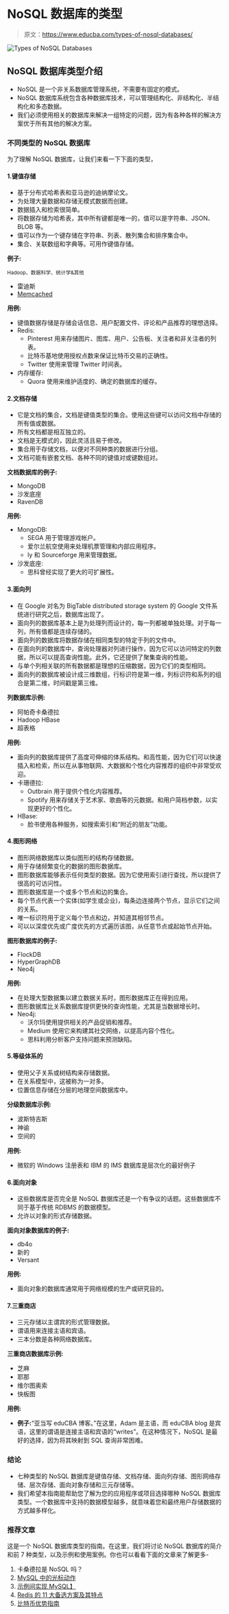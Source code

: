 # NoSQL 数据库的类型

> 原文：<https://www.educba.com/types-of-nosql-databases/>

![Types of NoSQL Databases](img/dbd21961b30a61d6b49efee5ee90ede8.png)



## NoSQL 数据库类型介绍

*   NoSQL 是一个非关系数据库管理系统，不需要有固定的模式。
*   NoSQL 数据库系统包含各种数据库技术，可以管理结构化、非结构化、半结构化和多态数据。
*   我们必须使用相关的数据库来解决一组特定的问题，因为有各种各样的解决方案优于所有其他的解决方案。

### 不同类型的 NoSQL 数据库

为了理解 NoSQL 数据库，让我们来看一下下面的类型，

#### 1.键值存储

*   基于分布式哈希表和亚马逊的迪纳摩论文。
*   为处理大量数据和存储无模式数据而创建。
*   数据插入和检索很简单。
*   将数据存储为哈希表，其中所有键都是唯一的，值可以是字符串、JSON、BLOB 等。
*   值可以作为一个键存储在字符串、列表、散列集合和排序集合中。
*   集合、关联数组和字典等。可用作键值存储。

**例子:**

<small>Hadoop、数据科学、统计学&其他</small>

*   雷迪斯
*   [Memcached](https://www.educba.com/what-is-memcached/)

**用例:**

*   键值数据存储是存储会话信息、用户配置文件、评论和产品推荐的理想选择。
*   Redis:
    *   Pinterest 用来存储图片、图库、用户、公告板、关注者和非关注者的列表。
    *   比特币基地使用授权点数来保证比特币交易的正确性。
    *   Twitter 使用来管理 Twitter 时间表。
*   内存缓存:
    *   Quora 使用来维护适度的、确定的数据库的缓存。

#### 2.文档存储

*   它是文档的集合，文档是键值类型的集合。使用这些键可以访问文档中存储的所有值或数据。
*   所有文档都是相互独立的。
*   文档是无模式的，因此灵活且易于修改。
*   集合用于存储文档，以便对不同种类的数据进行分组。
*   文档可能有嵌套文档、各种不同的键值对或键数组对。

**文档数据库的例子:**

*   MongoDB
*   沙发底座
*   RavenDB

**用例:**

*   MongoDB:
    *   SEGA 用于管理游戏帐户。
    *   爱尔兰航空使用来处理机票管理和内部应用程序。
    *   ly 和 Sourceforge 用来管理数据。
*   沙发底座:
    *   思科曾经实现了更大的可扩展性。

#### 3.面向列

*   在 Google 对名为 BigTable distributed storage system 的 Google 文件系统进行研究之后，数据库出现了。
*   面向列的数据库基本上是为处理列而设计的，每一列都被单独处理。对于每一列，所有值都是连续存储的。
*   面向列的数据库将数据存储在相同类型的特定于列的文件中。
*   在面向列的数据库中，查询处理器对列进行操作，因为它可以访问特定的列数据，所以可以提高查询性能。此外，它还提供了聚集查询的性能。
*   与单个列相关联的所有数据都是理想的压缩数据，因为它们的类型相同。
*   面向列的数据库被设计成三维数组，行标识符是第一维，列标识符和系列的组合是第二维，时间戳是第三维。

**列数据库示例:**

*   阿帕奇卡桑德拉
*   Hadoop HBase
*   超表格

**用例:**

*   面向列的数据库提供了高度可伸缩的体系结构。和高性能，因为它们可以快速插入和检索，所以在从事物联网、大数据和个性化内容推荐的组织中非常受欢迎。
*   卡珊德拉:
    *   Outbrain 用于提供个性化内容推荐。
    *   Spotify 用来存储关于艺术家、歌曲等的元数据。和用户简档参数，以实现更好的个性化。
*   HBase:
    *   脸书使用各种服务，如搜索索引和“附近的朋友”功能。

#### 4.图形网络

*   图形网络数据库以类似图形的结构存储数据。
*   用于存储频繁变化的数据的图形数据库。
*   图形数据库能够表示任何类型的数据。因为它使用索引进行查找，所以提供了很高的可访问性。
*   图形数据库是一个或多个节点和边的集合。
*   每个节点代表一个实体(如学生或企业)，每条边连接两个节点，显示它们之间的关系。
*   唯一标识符用于定义每个节点和边，并知道其相邻节点。
*   可以以深度优先或广度优先的方式遍历该图，从任意节点或起始节点开始。

**图形数据库的例子:**

*   FlockDB
*   HyperGraphDB
*   Neo4j

**用例:**

*   在处理大型数据集以建立数据关系时，图形数据库正在得到应用。
*   图形数据库比关系数据库提供更快的查询性能，尤其是当数据增长时。
*   Neo4j:
    *   沃尔玛使用提供相关的产品促销和推荐。
    *   Medium 使用它来构建其社交网络，以提高内容个性化。
    *   思科利用分析客户支持问题来预测缺陷。

#### 5.等级体系的

*   使用父子关系或树结构来存储数据。
*   在关系模型中，这被称为一对多。
*   位置信息存储在分层的地理空间数据库中。

**分级数据库示例:**

*   波斯特吉斯
*   神谕
*   空间的

**用例:**

*   微软的 Windows 注册表和 IBM 的 IMS 数据库是层次化的最好例子

#### 6.面向对象

*   这些数据库是否完全是 NoSQL 数据库还是一个有争议的话题。这些数据库不同于基于传统 RDBMS 的数据模型。
*   允许以对象的形式存储数据。

**面向对象数据库的例子:**

*   db4o
*   新的
*   Versant

**用例:**

*   面向对象的数据库通常用于网络规模的生产或研究目的。

#### 7.三重商店

*   三元存储以主谓宾的形式管理数据。
*   谓语用来连接主语和宾语。
*   三本分数是各种网络数据库。

**三重商店数据库示例:**

*   芝麻
*   耶那
*   维尔图奥索
*   快板图

**用例:**

*   **例子:**“亚当写 eduCBA 博客。”在这里，Adam 是主语，而 eduCBA blog 是宾语，这里的谓语是连接主语和宾语的“writes”。在这种情况下，NoSQL 是最好的选择，因为将其映射到 SQL 查询非常困难。

### 结论

*   七种类型的 NoSQL 数据库是键值存储、文档存储、面向列存储、图形网络存储、层次存储、面向对象存储和三元存储等。
*   我们希望本指南能帮助您了解为您的应用程序或项目选择哪种 NoSQL 数据库类型。一个数据库中支持的数据模型越多，就意味着您和最终用户存储数据的方式越多样化。

### 推荐文章

这是一个 NoSQL 数据库类型的指南。在这里，我们将讨论 NoSQL 数据库的简介和前 7 种类型，以及示例和使用案例。你也可以看看下面的文章来了解更多-

1.  卡桑德拉是 NoSQL 吗？
2.  [MySQL 中的光标动作](https://www.educba.com/cursor-in-mysql/)
3.  [示例间实现 MySQL】](https://www.educba.com/mysql-between/)
4.  [Redis 的 11 大备选方案及其特点](https://www.educba.com/redis-alternatives/)
5.  [比特币优势指南](https://www.educba.com/advantages-of-bitcoin/)





